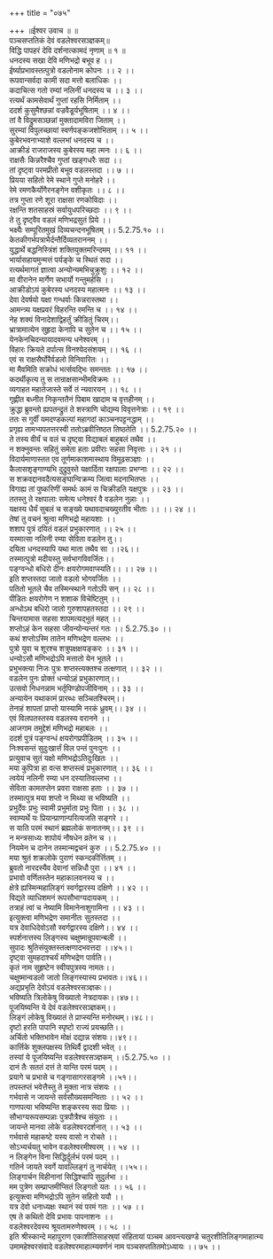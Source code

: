 +++
title = "०७५"

+++
॥ईश्वर उवाच ॥ ॥  
पञ्चसप्ततिकं देवं वडलेश्वरसञ्ज्ञकम्॥  
विद्धि पापहरं देवि दर्शनात्कामदं नृणाम् ॥ १ ॥  
धनदस्य सखा देवि मणिभद्रो बभूव ह ।।  
ईर्ष्याप्रभावस्तत्पुत्रो वडलोनाम कोपनः ।। २ ।।  
रूपवान्सर्वदा कामी सदा मत्तो बलाधिकः ।।  
कदाचित्स गतो रम्यां नलिनीं धनदस्य च ।। ३ ।।  
रत्यर्थं कामसेवार्थं गुप्तां रहसि निर्मिताम् ।।  
ददर्श कुसुमैश्छन्नां वज्रवैडूर्यभूषिताम् ।। ४ ।।  
तां वै विद्रुमसञ्छन्नां मुक्तादामविरा जिताम् ।।  
सुरम्यां विपुलच्छायां स्वर्णपङ्कजशोभिताम् ।। ५ ।।  
कुबेरभवनाभ्याशे वल्लभां धनदस्य च ।।  
आक्रीडं राजराजस्य कुबेरस्य महा त्मनः ।। ६ ।।  
राक्षसैः किन्नरैश्चैव गुप्तां खङ्गधरैः सदा ।।  
तां दृष्ट्वा परमप्रीतो बभूव वडलस्तदा ।। ७ ।।  
प्रियया सहितो रेमे स्थाने गुप्ते मनोहरे ।।  
रेमे रमणकैर्योगैरनङ्गेन वशीकृतः ।। ८ ।।  
तत्र गुप्ता रणे शूरा राक्षसा रणकोविदाः ।।  
रक्षन्ति शतसाहस्रं सर्वायुधपरिच्छदाः ।। ९ ।।  
ते तु दृष्ट्वैव वडलं मणिभद्रसुतं प्रिये ।।  
भक्ष्यैः सम्पूरितमुखं दिव्यचन्दनभूषितम् ।। 5.2.75.१० ।।  
केतकीगर्भपत्राभैर्दन्तैर्दिव्यतराननम् ।।  
युद्धार्थे बद्धनिस्त्रिंशं शक्तियुक्तमरिन्दमम् ।। ११ ।।  
भार्यासहायमुन्मत्तं पर्यङ्के च स्थितं सदा ।।  
रत्यर्थमागतं ज्ञात्वा अन्योन्यमभिचुक्रुशुः ।। १२ ।।  
मा वीरानेन मार्गेण सभार्यो गन्तुमर्हसि ।।  
आक्रीडोऽयं कुबेरस्य धनदस्य महात्मनः ।। १३ ।।  
देवा देवर्षयो यक्षा गन्धर्वाः किन्नरास्तथा ।।  
आमन्त्र्य यक्षप्रवरं विहरन्ति रमन्ति च ।। १४ ।।  
नेह शक्यं विनादेशाद्विहर्तुं क्रीडितुं चिरम्।।  
भ्रात्रामात्येन सुहृदा केनापि च सुतेन च ।। १५ ।।  
येनकेनचिदन्यायादवमन्य धनेश्वरम् ।।  
विहारः क्रियते दर्पात्स विनश्येदसंशयम् ।। १६ ।।  
एवं स राक्षसैर्घोरैर्वडलो विनिवारितः ।।  
मा मैवमिति सक्रोधं भर्त्सयद्भिः समन्ततः ।। १७ ।।  
कदर्थीकृत्य तु स तान्राक्षसान्भीमविक्रमः ।।  
व्यगाहत महातेजास्ते सर्वे तं न्यवारयन् ।। १८ ।।  
गृह्णीत बध्नीत निकृन्ततैनं पिबाम खादाम च वृत्तहीनम् ।।  
क्रुद्धा ब्रुवन्तो ह्यपतन्द्रुतं ते शस्त्राणि चोद्यम्य विवृत्तनेत्राः ।। १९ ।।  
ततः स गुर्वीं यमदण्डकल्पां महागदां काञ्चनपट्टनद्धाम् ।।  
प्रगृह्य तामभ्यपतत्तरस्वी ततोऽब्रवीत्तिष्ठत तिष्ठतेति ।। 5.2.75.२० ।।  
ते तस्य वीर्यं च वलं च दृष्ट्वा विद्याबलं बाहुबलं तथैव ।।  
न शक्नुवन्तः सहितुं समेता हताः प्रवीराः सहसा निवृत्ताः ।। २१ ।।  
विदार्यमाणास्तत एव तूर्णमाकाशमास्थाय विमूढसञ्ज्ञाः ।।  
कैलासशृङ्गाण्यभि दुद्रुवुस्ते यक्षार्दिता रक्षपालाः प्रभग्नाः ।। २२ ।।  
स शक्रवद्दानवदैत्यसङ्घान्विक्रम्य जित्वा मदनाभितप्तः ।।  
विगाह्य तां पुष्करिणीं समर्थः कामं स चिक्रीडति यक्षपुत्रः ।। २३ ।।  
ततस्तु ते रक्षपालाः समेत्य धनेश्वरं वै वडलेन नुन्नाः ।।  
यक्षस्य धैर्यं सुबलं च सङ्ख्ये यथावदाचख्युरतीव भीताः ।। ।। २४ ।।  
तेषां तु वचनं श्रुत्वा मणिभद्रो महायशाः ।।  
शशाप पुत्रं दयितं वडलं प्रभुकारणात् ।। २५ ।।  
यस्मात्सा नलिनी रम्या सेविता वडलेन तु।।  
दयिता धनदस्यापि यथा माता तथैव सा ।।२६।।  
तस्मात्पुत्रो मदीयस्तु सर्वभागविवर्जितः।।  
पङ्ग्वन्धो बधिरो दीनः क्षयरोगमवाप्स्यति।। ।। २७ ।।  
इति शप्तस्तदा जातो वडलो भोगवर्जितः ।।  
पतितो भूतले चैव तस्मिन्स्थाने गतोऽपि सन् ।। २८ ।।  
पीडितः क्षयरोगेण न शशाक विचेष्टितुम् ।।  
अन्धोऽथ बधिरो जातो गुरुशापहतस्तदा ।। २९ ।।  
चिन्तयामास सहसा शापमत्यद्भुतं महत् ।।  
शप्तोऽहं केन सहसा जीवन्योन्यन्तरं गतः ।। 5.2.75.३० ।।  
कथं शप्तोऽस्मि तातेन मणिभद्रेण वल्लभः ।।  
पुत्रो युवा च शूरश्च शत्रुपक्षक्षयङ्करः ।। ३१ ।।  
धन्योऽसौ मणिभद्रोऽपि मत्तातो येन भूतले ।।  
प्रभुभक्त्या निजः पुत्रः शप्तस्त्यक्तश्च तत्क्षणात् ।। ३२ ।।  
वडलेन पुनः प्रोक्तं धन्योऽहं प्रभुकारणात्।।  
उत्सवो निधनन्नाम भर्तृपिण्डोपजीविनाम् ।। ३३ ।।  
अन्यायेन यथाकामं प्रारब्धः सञ्चितश्चिरम्।।  
तेनाहं शापतां प्राप्तो यास्यामि नरकं ध्रुवम्।। ३४ ।।  
एवं विलपतस्तस्य वडलस्य वरानने ।।  
आजगाम तमुद्देशं मणिभद्रो महाबलः ।।  
ददर्श पुत्रं पङ्ग्वन्धं क्षयरोगप्रपीडितम् ।। ३५ ।।  
निःश्वसन्तं सुदुःखार्त्तं विल पन्तं पुनःपुनः ।।  
प्रत्युवाच सुतं यक्षो मणिभद्रोऽतिदुःखितः ।।  
मया कुपित्रा हा वत्स शप्तस्त्वं प्रभुकारणात् ।। ३६ ।।  
त्वयेयं नलिनी रम्या धन दस्यातिवल्लभा ।।  
सेविता कामतप्तेन प्रवरा राक्षसा हताः ।। ३७ ।।  
तस्मात्पुत्र मया शप्तो न मिथ्या स भविष्यति ।।  
प्रभुर्देवः प्रभुः स्वामी प्रभुर्माता प्रभुः पिता ।। ३८ ।।  
स्वाम्यर्थे यः प्रियान्प्राणान्परित्यजति सङ्गरे ।।  
स याति परमं स्थानं ब्रह्मलोकं सनातनम्।। ३९ ।।  
न मन्त्रसाध्यः शापोयं नौषधेन व्रतेन च ।।  
नियमेन च दानेन तस्मान्मद्वचनं कुरु ।। 5.2.75.४० ।।  
मया श्रुतं शक्रलोके पुराणं स्कन्दकीर्त्तितम् ।।  
ब्रुवतो नारदस्यैव देवानां सन्निधौ पुरा ।। ४१ ।।  
प्रभावो वर्णितस्तेन महाकालवनस्य च ।।  
क्षेत्रे ह्यस्मिन्महालिङ्गं स्वर्गद्वारस्य दक्षिणे ।। ४२ ।।  
विद्यते व्याधिशमनं रूपसौभाग्यदायकम् ।।  
तत्राहं त्वां च नेष्यामि विमानेनाशुगामिना ।। ४३ ।।  
इत्युक्त्वा मणिभद्रेण समानीतः सुतस्तदा ।।  
यत्र देवाधिदेवोऽसौ स्वर्गद्वारस्य दक्षिणे।। ४४ ।।  
स्पर्शनात्तस्य लिङ्गस्य चक्षुष्मान्रूपवान्बली ।।  
सुपादः श्रुतिसंयुक्तस्तत्क्षणादभवत्तदा ।।४५।।  
दृष्ट्वा सुमहदाश्चर्यं मणिभद्रेण पार्वति।।  
कृतं नाम सुहृष्टेन स्वीयपुत्रस्य नामतः।।  
चक्षुष्मान्वडलो जातो लिङ्गस्यास्य प्रभावतः।।४६।।  
अद्यप्रभृति देवोऽयं वडलेश्वरसञ्ज्ञकः।।  
भविष्यति त्रिलोकेषु विख्यातो नेत्रदायकः।।४७।।  
पूजयिष्यन्ति ये देवं वडलेश्वरसञ्ज्ञकम्।।  
लिङ्गं लोकेषु विख्यातं ते प्राप्स्यन्ति मनोरथम्।।४८।।  
दृष्टो हरति पापानि स्पृष्टो राज्यं प्रयच्छति।।  
अर्चितो भक्तिभावेन मोक्षं दद्यान्न संशयः।।४९।।  
कार्त्तिके शुक्लपक्षस्य तिथिर्वै द्वादशी भवेत् ।।  
तस्यां ये पूजयिष्यन्ति वडलेश्वरसञ्ज्ञकम् ।।5.2.75.५० ।।  
दानं तैः सततं दत्तं ते यान्ति परमं पदम् ।।  
प्रयागे च प्रभासे च गङ्गासागरसङ्गमे ।।५१।।  
तपस्तप्तं भवेत्तैस्तु ते मुक्ता नात्र संशयः ।।  
गर्भवासे न जायन्ते सर्वसौख्यसमन्विताः ।। ५२ ।।  
गाणपत्या भविष्यन्ति शङ्करस्य सदा प्रियाः ।।  
सौभाग्यरूपसम्पन्नाः पुत्रपौत्रैश्च संयुताः ।।  
जायन्ते मानवा लोके वडलेश्वरदर्शनात् ।। ५३ ।।  
गर्भवासे महाकष्टे यस्य वासो न रोचते ।।  
सोऽभ्यर्चयतु भावेन वडलेश्वरमीश्वरम् ।। ५४ ।।  
न लिङ्गेन विना सिद्धिर्दुर्लभं परमं पदम् ।।  
गतिर्न जायते स्वर्गे यावल्लिङ्गं तु नार्चयेत् ।।५५।।  
लिङ्गार्चन विहीनानां सिद्धिश्चापि सुदुर्लभा ।।  
मम पुत्रेण सम्प्राप्तमीप्सितं लिङ्गतो यतः ।। ५६ ।।  
इत्युक्त्वा मणिभद्रोऽपि सुतेन सहितो ययौ ।।  
यत्र देवो धनाध्यक्षः स्थानं स्वं परमं गतः ।। ५७ ।।  
एष ते कथितो देवि प्रभावः पापनाशनः ।।  
वडलेश्वरदेवस्य श्रूयतामरुणेश्वरम् ।। ५८ ।।  
इति श्रीस्कान्दे महापुराण एकाशीतिसाहस्र्यां संहितायां पञ्चम आवन्त्यखण्डे चतुरशीतिलिङ्गमाहात्म्य उमामहेश्वरसंवादे वडलेश्वरमाहात्म्यवर्णनं नाम पञ्चसप्ततितमोऽध्यायः ।। ७५ ।।